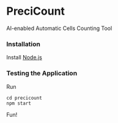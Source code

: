 # PreciCount
AI-enabled Automatic Cells Counting Tool

### Installation

Install [Node.js](https://nodejs.org/en/download/)

### Testing the Application

Run 
```
cd precicount
npm start
```

Fun!
